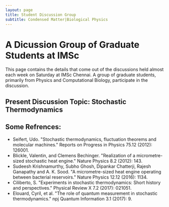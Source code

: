 ```yaml
---
layout: page
title: Student Discussion Group  
subtitle: Condensed Matter|Biological Physics
---
```

# A Dicussion Group of Graduate Students at IMSc

This page contains the details that come out of the discussions held almost each week on Saturday at IMSc Chennai. A group of graduate students, primarily from Physics and Computational Biology, participate in the discussion.

## Present Discussion Topic: Stochastic Thermodynamics

## Some Refrences:
* Seifert, Udo. "Stochastic thermodynamics, fluctuation theorems and molecular machines." Reports on Progress in Physics 75.12 (2012): 126001.
* Blickle, Valentin, and Clemens Bechinger. "Realization of a micrometre-sized stochastic heat engine." Nature Physics 8.2 (2012): 143.
* Sudeesh Krishnamurthy, Subho Ghosh, Dipankar Chatterji, Rajesh Ganapathy and A. K. Sood. "A micrometre-sized heat engine operating between bacterial reservoirs." Nature Physics 12.12 (2016): 1134.
* Ciliberto, S. "Experiments in stochastic thermodynamics: Short history and perspectives." Physical Review X 7.2 (2017): 021051.
* Elouard, Cyril, et al. "The role of quantum measurement in stochastic thermodynamics." npj Quantum Information 3.1 (2017): 9.



